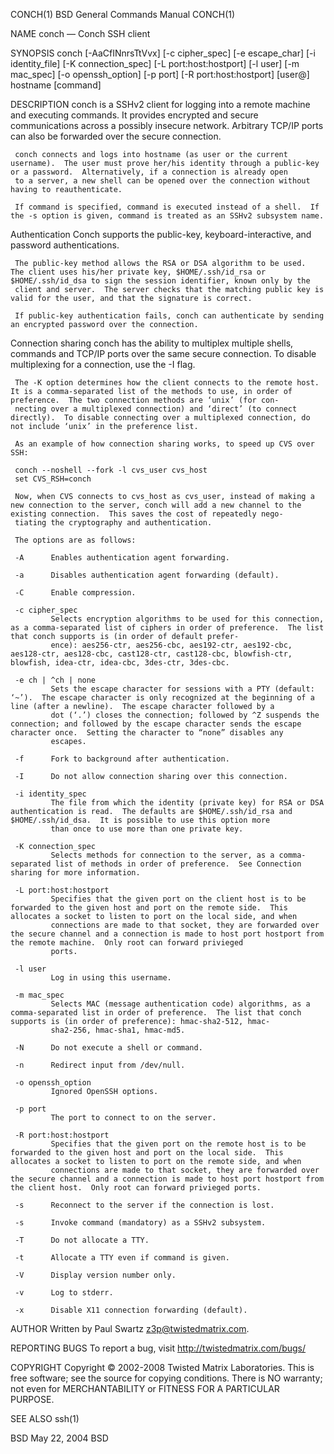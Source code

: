 CONCH(1)                                                                               BSD General Commands Manual                                                                               CONCH(1)

NAME
     conch — Conch SSH client

SYNOPSIS
     conch [-AaCfINnrsTtVvx] [-c cipher_spec] [-e escape_char] [-i identity_file] [-K connection_spec] [-L port:host:hostport] [-l user] [-m mac_spec] [-o openssh_option] [-p port]
           [-R port:host:hostport] [user@] hostname [command]

DESCRIPTION
     conch is a SSHv2 client for logging into a remote machine and executing commands.  It provides encrypted and secure communications across a possibly insecure network.  Arbitrary TCP/IP ports can
     also be forwarded over the secure connection.

     conch connects and logs into hostname (as user or the current username).  The user must prove her/his identity through a public-key or a password.  Alternatively, if a connection is already open
     to a server, a new shell can be opened over the connection without having to reauthenticate.

     If command is specified, command is executed instead of a shell.  If the -s option is given, command is treated as an SSHv2 subsystem name.

   Authentication
     Conch supports the public-key, keyboard-interactive, and password authentications.

     The public-key method allows the RSA or DSA algorithm to be used.  The client uses his/her private key, $HOME/.ssh/id_rsa or $HOME/.ssh/id_dsa to sign the session identifier, known only by the
     client and server.  The server checks that the matching public key is valid for the user, and that the signature is correct.

     If public-key authentication fails, conch can authenticate by sending an encrypted password over the connection.

   Connection sharing
     conch has the ability to multiplex multiple shells, commands and TCP/IP ports over the same secure connection.  To disable multiplexing for a connection, use the -I flag.

     The -K option determines how the client connects to the remote host.  It is a comma-separated list of the methods to use, in order of preference.  The two connection methods are ‘unix’ (for con‐
     necting over a multiplexed connection) and ‘direct’ (to connect directly).  To disable connecting over a multiplexed connection, do not include ‘unix’ in the preference list.

     As an example of how connection sharing works, to speed up CVS over SSH:

     conch --noshell --fork -l cvs_user cvs_host
     set CVS_RSH=conch

     Now, when CVS connects to cvs_host as cvs_user, instead of making a new connection to the server, conch will add a new channel to the existing connection.  This saves the cost of repeatedly nego‐
     tiating the cryptography and authentication.

     The options are as follows:

     -A      Enables authentication agent forwarding.

     -a      Disables authentication agent forwarding (default).

     -C      Enable compression.

     -c cipher_spec
             Selects encryption algorithms to be used for this connection, as a comma-separated list of ciphers in order of preference.  The list that conch supports is (in order of default prefer‐
             ence): aes256-ctr, aes256-cbc, aes192-ctr, aes192-cbc, aes128-ctr, aes128-cbc, cast128-ctr, cast128-cbc, blowfish-ctr, blowfish, idea-ctr, idea-cbc, 3des-ctr, 3des-cbc.

     -e ch | ^ch | none
             Sets the escape character for sessions with a PTY (default: ‘~’).  The escape character is only recognized at the beginning of a line (after a newline).  The escape character followed by a
             dot (‘.’) closes the connection; followed by ^Z suspends the connection; and followed by the escape character sends the escape character once.  Setting the character to “none” disables any
             escapes.

     -f      Fork to background after authentication.

     -I      Do not allow connection sharing over this connection.

     -i identity_spec
             The file from which the identity (private key) for RSA or DSA authentication is read.  The defaults are $HOME/.ssh/id_rsa and $HOME/.ssh/id_dsa.  It is possible to use this option more
             than once to use more than one private key.

     -K connection_spec
             Selects methods for connection to the server, as a comma-separated list of methods in order of preference.  See Connection sharing for more information.

     -L port:host:hostport
             Specifies that the given port on the client host is to be forwarded to the given host and port on the remote side.  This allocates a socket to listen to port on the local side, and when
             connections are made to that socket, they are forwarded over the secure channel and a connection is made to host port hostport from the remote machine.  Only root can forward privieged
             ports.

     -l user
             Log in using this username.

     -m mac_spec
             Selects MAC (message authentication code) algorithms, as a comma-separated list in order of preference.  The list that conch supports is (in order of preference): hmac-sha2-512, hmac-
             sha2-256, hmac-sha1, hmac-md5.

     -N      Do not execute a shell or command.

     -n      Redirect input from /dev/null.

     -o openssh_option
             Ignored OpenSSH options.

     -p port
             The port to connect to on the server.

     -R port:host:hostport
             Specifies that the given port on the remote host is to be forwarded to the given host and port on the local side.  This allocates a socket to listen to port on the remote side, and when
             connections are made to that socket, they are forwarded over the secure channel and a connection is made to host port hostport from the client host.  Only root can forward privieged ports.

     -s      Reconnect to the server if the connection is lost.

     -s      Invoke command (mandatory) as a SSHv2 subsystem.

     -T      Do not allocate a TTY.

     -t      Allocate a TTY even if command is given.

     -V      Display version number only.

     -v      Log to stderr.

     -x      Disable X11 connection forwarding (default).

AUTHOR
     Written by Paul Swartz <z3p@twistedmatrix.com>.

REPORTING BUGS
     To report a bug, visit http://twistedmatrix.com/bugs/

COPYRIGHT
     Copyright © 2002-2008 Twisted Matrix Laboratories.
     This is free software; see the source for copying conditions.  There is NO warranty; not even for MERCHANTABILITY or FITNESS FOR A PARTICULAR PURPOSE.

SEE ALSO
     ssh(1)

BSD                                                                                            May 22, 2004                                                                                           BSD
